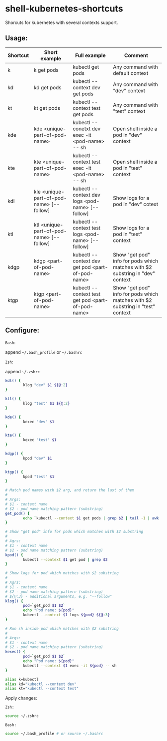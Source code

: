 # shell-kubernetes-shortcuts

Shorcuts for kubernetes with several contexts support.

## Usage:
| Shortcut | Short example                                  | Full example                                            | Comment                                   |
|----------|------------------------------------------------|---------------------------------------------------------|---------------------------------------------------------------------------------|
| k        | k get pods                                     | kubectl get pods                                        | Any command with default context                                              |
| kd       | kd get pods                                    | kubectl --context dev get pods                          | Any command with "dev" context                                                |
| kt       | kt get pods                                    | kubectl --context test get pods                         | Any command with "test" context                                               |
| kde      | kde &lt;unique-part-of-pod-name&gt;            | kubectl --conetxt dev exec -it &lt;pod-name&gt; -- sh   | Open shell inside a pod in "dev" context                                       |
| kte      | kte &lt;unique-part-of-pod-name&gt;            | kubectl --context test exec -it &lt;pod-name&gt; -- sh  | Open shell inside a pod in "test" context                                      |
| kdl      | kle &lt;unique-part-of-pod-name&gt; [--follow] | kubectl --context dev logs &lt;pod-name&gt; [--follow]  | Show logs for a pod in "dev" cotext                                            |
| ktl      | ktl &lt;unique-part-of-pod-name&gt; [--follow] | kubectl --context test logs &lt;pod-name&gt; [--follow] | Show logs for a pod in "test" context                                          |
| kdgp     | kdgp &lt;part-of-pod-name&gt;                  | kubectl --context dev get pod &lt;part-of-pod-name&gt;  | Show "get pod" info for pods which matches with $2 substring in "dev" context  |
| ktgp     | ktgp &lt;part-of-pod-name&gt;                  | kubectl --context test get pod &lt;part-of-pod-name&gt; | Show "get pod" info for pods which matches with $2 substring in "test" context |


## Configure:

`Bash`: 

append `~/.bash_profile` or `~/.bashrc`

`Zsh`: 

append `~/.zshrc`

```sh
kdl() {
        klog "dev" $1 ${@:2}
}

ktl() {
        klog "test" $1 ${@:2}
}

kde() {
        kexec "dev" $1
}

kte() {
        kexec "test" $1
}

kdgp() {
        kpod "dev" $1
}

ktgp() {
        kpod "test" $1
}

# Match pod names with $2 arg, and return the last of them
#
# Args:
# $1 - context name
# $2 - pod name matching pattern (substring)
get_pod() {
        echo `kubectl --context $1 get pods | grep $2 | tail -1 | awk '{ print $1 }'`
}

# Show "get pod" info for pods which matches with $2 substring
#
# Agrs:
# $1 - context name
# $2 - pod name matching pattern (substring)
kpod() {
        kubectl --context $1 get pod | grep $2
}

# Show logs for pod which matches with $2 substring
#
# Agrs:
# $1 - context name
# $2 - pod name matching pattern (substring)
# ${@:3} - additional arguments, e.g. "--follow"
klog() {
        pod=`get_pod $1 $2`
        echo "Pod name: ${pod}"
        kubectl --context $1 logs ${pod} ${@:3}
}

# Run sh inside pod which matches with $2 substring
# 
# Args:
# $1 - context name
# $2 - pod name matching pattern (substring)
kexec() {
        pod=`get_pod $1 $2`
        echo "Pod name: ${pod}"
        kubectl --context $1 exec -it ${pod} -- sh
}

alias k=kubectl
alias kd="kubectl --context dev"
alias kt="kubectl --context test"
```

Apply changes: 

`Zsh:`
```zsh
source ~/.zshrc
```

`Bash:`
```bash
source ~/.bash_profile # or source ~/.bashrc
```
